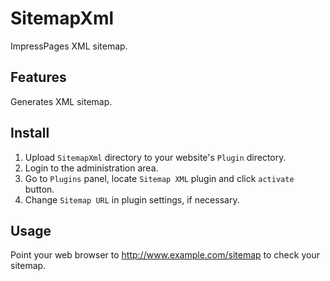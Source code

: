 # SitemapXml

ImpressPages XML sitemap.

## Features

Generates XML sitemap.

## Install

1. Upload `SitemapXml` directory to your website's `Plugin` directory.
2. Login to the administration area.
3. Go to `Plugins` panel, locate `Sitemap XML` plugin and click `activate` button.
4. Change `Sitemap URL` in plugin settings, if necessary.

## Usage

Point your web browser to http://www.example.com/sitemap to check your sitemap.
